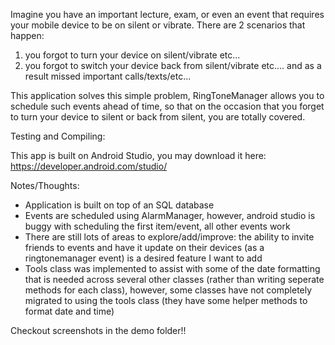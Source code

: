 Imagine you have an important lecture, exam, or even an event that requires your mobile device to be on silent or vibrate.
There are 2 scenarios that happen:
  1. you forgot to turn your device on silent/vibrate etc...
  2. you forgot to switch your device back from silent/vibrate etc.... and as a result missed important calls/texts/etc...
  
This application solves this simple problem, RingToneManager allows you to schedule such events ahead of time, so that on
the occasion that you forget to turn your device to silent or back from silent, you are totally covered.

Testing and Compiling:

This app is built on Android Studio, you may download it here: https://developer.android.com/studio/


Notes/Thoughts:

- Application is built on top of an SQL database
- Events are scheduled using AlarmManager, however, android studio is buggy with scheduling the first item/event, all other
events work
- There are still lots of areas to explore/add/improve: the ability to invite friends to events and have it update on their
devices (as a ringtonemanager event) is a desired feature I want to add
- Tools class was implemented to assist with some of the date formatting that is needed across several other classes 
(rather than writing seperate methods for each class), however, some classes have not completely migrated to using the 
tools class (they have some helper methods to format date and time)


Checkout screenshots in the demo folder!!



